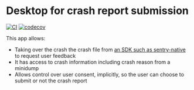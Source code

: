 # Desktop for crash report submission

[![CI](https://github.com/getsentry/sentry-desktop-crash-reporter/actions/workflows/ci.yml/badge.svg)](https://github.com/getsentry/sentry-desktop-crash-reporter/actions/workflows/ci.yml)
[![codecov](https://codecov.io/gh/getsentry/sentry-desktop-crash-reporter/graph/badge.svg)](https://codecov.io/gh/getsentry/sentry-desktop-crash-reporter)

This app allows:

* Taking over the crash the crash file from [an SDK such as sentry-native](https://github.com/getsentry/sentry-native/pull/1303) to request user feedback
* It has access to crash information including crash reason from a minidump
* Allows control over user consent, implicitly, so the user can choose to submit or not the crash report
